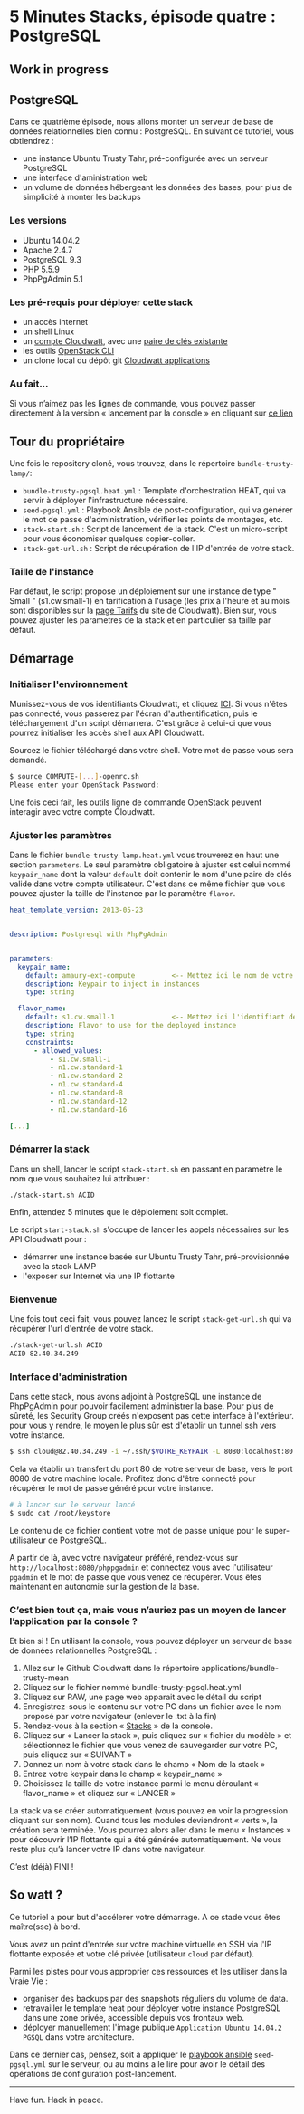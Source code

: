 # 5 Minutes Stacks, épisode quatre : PostgreSQL
## Work in progress


## PostgreSQL

Dans ce quatrième épisode, nous allons monter un serveur de base de données 
relationnelles bien connu : PostgreSQL. En suivant ce tutoriel, vous obtiendrez :

* une instance Ubuntu Trusty Tahr, pré-configurée avec un serveur PostgreSQL
* une interface d'aministration web
* un volume de données hébergeant  les données des bases, pour plus de simplicité à monter les backups

### Les versions

* Ubuntu 14.04.2
* Apache 2.4.7
* PostgreSQL 9.3
* PHP 5.5.9
* PhpPgAdmin 5.1

### Les pré-requis pour déployer cette stack

* un accès internet
* un shell Linux
* un [compte Cloudwatt](https://www.cloudwatt.com/authentification), avec une [paire de clés existante](https://console.cloudwatt.com/project/access_and_security/?tab=access_security_tabs__keypairs_tab)
* les outils [OpenStack CLI](http://docs.openstack.org/cli-reference/content/install_clients.html)
* un clone local du dépôt git [Cloudwatt applications](https://github.com/cloudwatt/applications)

### Au fait...

Si vous n’aimez pas les lignes de commande, vous pouvez passer directement à la version « lancement par la console » en cliquant sur [ce lien](#console) 
 
## Tour du propriétaire

Une fois le repository cloné, vous trouvez, dans le répertoire `bundle-trusty-lamp/`:

* `bundle-trusty-pgsql.heat.yml` : Template d'orchestration HEAT, qui va servir à déployer l'infrastructure nécessaire.
* `seed-pgsql.yml` : Playbook Ansible de post-configuration, qui va générer le mot de passe d'administration, vérifier les points de montages, etc.
* `stack-start.sh` : Script de lancement de la stack. C'est un micro-script pour vous économiser quelques copier-coller.
* `stack-get-url.sh` : Script de récupération de l'IP d'entrée de votre stack.

### Taille de l'instance

Par défaut, le script propose un déploiement sur une instance de type " Small " (s1.cw.small-1) en tarification à l'usage (les prix à l'heure et au mois sont disponibles sur la [page Tarifs](https://www.cloudwatt.com/fr/produits/tarifs.html) du site de Cloudwatt). Bien sur, vous pouvez ajuster les parametres de la stack et en particulier sa taille par défaut.

## Démarrage

### Initialiser l'environnement

Munissez-vous de vos identifiants Cloudwatt, et cliquez [ICI](https://console.cloudwatt.com/project/access_and_security/api_access/openrc/). Si vous n'êtes pas connecté, vous passerez par l'écran d'authentification, puis le téléchargement d'un script démarrera. C'est grâce à celui-ci que vous pourrez initialiser les accès shell aux API Cloudwatt.

Sourcez le fichier téléchargé dans votre shell. Votre mot de passe vous sera demandé. 

~~~ bash
$ source COMPUTE-[...]-openrc.sh
Please enter your OpenStack Password:

~~~

Une fois ceci fait, les outils ligne de commande OpenStack peuvent interagir avec votre compte Cloudwatt.

### Ajuster les paramètres

Dans le fichier `bundle-trusty-lamp.heat.yml` vous trouverez en haut une section `parameters`. Le seul paramètre obligatoire à ajuster est celui nommé `keypair_name` dont la valeur `default` doit contenir le nom d'une paire de clés valide dans votre compte utilisateur.
C'est dans ce même fichier que vous pouvez ajuster la taille de l'instance par le paramètre `flavor`.

~~~ yaml
heat_template_version: 2013-05-23


description: Postgresql with PhpPgAdmin


parameters:
  keypair_name:
    default: amaury-ext-compute         <-- Mettez ici le nom de votre paire de clés
    description: Keypair to inject in instances
    type: string

  flavor_name:
    default: s1.cw.small-1              <-- Mettez ici l'identifiant de votre flavor
    description: Flavor to use for the deployed instance
    type: string
    constraints:
      - allowed_values:
          - s1.cw.small-1
          - n1.cw.standard-1
          - n1.cw.standard-2
          - n1.cw.standard-4
          - n1.cw.standard-8
          - n1.cw.standard-12
          - n1.cw.standard-16

[...]
~~~

### Démarrer la stack

Dans un shell, lancer le script `stack-start.sh` en passant en paramètre le nom que vous souhaitez lui attribuer :

~~~
./stack-start.sh ACID
~~~

Enfin, attendez 5 minutes que le déploiement soit complet.

Le script `start-stack.sh` s'occupe de lancer les appels nécessaires sur les API Cloudwatt pour :

* démarrer une instance basée sur Ubuntu Trusty Tahr, pré-provisionnée avec la stack LAMP
* l'exposer sur Internet via une IP flottante

### Bienvenue

Une fois tout ceci fait, vous pouvez lancez le script `stack-get-url.sh` qui va récupérer l'url d'entrée de votre stack.

~~~ bash
./stack-get-url.sh ACID
ACID 82.40.34.249
~~~ 

### Interface d'administration

Dans cette stack, nous avons adjoint à PostgreSQL une instance de PhpPgAdmin pour pouvoir facilement administrer la base.
Pour plus de sûreté, les Security Group créés n'exposent pas cette interface à l'extérieur. pour vous y rendre, le moyen 
le plus sûr est d'établir un tunnel ssh vers votre instance.

~~~ bash
$ ssh cloud@82.40.34.249 -i ~/.ssh/$VOTRE_KEYPAIR -L 8080:localhost:80
~~~

Cela va établir un transfert du port 80 de votre serveur de base, vers le port 8080 de votre machine locale. Profitez 
donc d'être connecté pour récupérer le mot de passe généré pour votre instance.

~~~ bash
# à lancer sur le serveur lancé
$ sudo cat /root/keystore
~~~

Le contenu de ce fichier contient votre mot de passe unique pour le super-utilisateur de PostgreSQL.

A partir de là, avec votre navigateur préféré, rendez-vous sur `http://localhost:8080/phppgadmin` et 
connectez vous avec l'utilisateur `pgadmin` et le mot de passe que vous venez de récupérer. 
Vous êtes maintenant en autonomie sur la gestion de la base.

<a name="console" />

### C’est bien tout ça, mais vous n’auriez pas un moyen de lancer l’application par la console ?

Et bien si ! En utilisant la console, vous pouvez déployer un serveur de base de données relationnelles PostgreSQL :

1.	Allez sur le Github Cloudwatt dans le répertoire applications/bundle-trusty-mean
2.	Cliquez sur le fichier nommé bundle-trusty-pgsql.heat.yml
3.	Cliquez sur RAW, une page web apparait avec le détail du script
4.	Enregistrez-sous le contenu sur votre PC dans un fichier avec le nom proposé par votre navigateur (enlever le .txt à la fin)
5.  Rendez-vous à la section « [Stacks](https://console.cloudwatt.com/project/stacks/) » de la console.
6.	Cliquez sur « Lancer la stack », puis cliquez sur « fichier du modèle » et sélectionnez le fichier que vous venez de sauvegarder sur votre PC, puis cliquez sur « SUIVANT »
7.	Donnez un nom à votre stack dans le champ « Nom de la stack »
8.	Entrez votre keypair dans le champ « keypair_name »
9.	Choisissez la taille de votre instance parmi le menu déroulant « flavor_name » et cliquez sur « LANCER »

La stack va se créer automatiquement (vous pouvez en voir la progression cliquant sur son nom). Quand tous les modules deviendront « verts », la création sera terminée. Vous pourrez alors aller dans le menu « Instances » pour découvrir l’IP flottante qui a été générée automatiquement. Ne vous reste plus qu’à lancer votre IP dans votre navigateur.

C’est (déjà) FINI !

## So watt ?

Ce tutoriel a pour but d'accélerer votre démarrage. A ce stade vous êtes maître(sse) à bord. 

Vous avez un point d'entrée sur votre machine virtuelle en SSH via l'IP flottante exposée et votre clé privée (utilisateur `cloud` par défaut).

Parmi les pistes pour vous approprier ces ressources et les utiliser dans la Vraie Vie :

* organiser des backups par des snapshots réguliers du volume de data.
* retravailler le template heat pour déployer votre instance PostgreSQL dans une zone privée, accessible depuis vos frontaux web.
* déployer manuellement l'image publique `Application Ubuntu 14.04.2 PGSQL` dans votre architecture.

Dans ce dernier cas, pensez, soit à appliquer le [playbook ansible](http://docs.ansible.com/playbooks.html) `seed-pgsql.yml` sur le serveur, ou au moins a le lire pour 
avoir le détail des opérations de configuration post-lancement.

-----
Have fun. Hack in peace.
